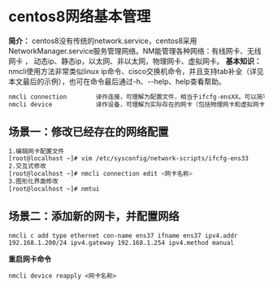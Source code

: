 # centos8网络基本管理
**简介：** centos8没有传统的network.service，centos8采用NetworkManager.service服务管理网络。NM能管理各种网络：有线网卡、无线网卡 ， 动态ip、静态ip，以太网、非以太网，物理网卡、虚拟网卡。
**基本知识：** nmcli使用方法非常类似linux ip命令、cisco交换机命令，并且支持tab补全（详见本文最后的示例），也可在命令最后通过-h、--help、help查看帮助。
```bash
nmcli connection		译作连接，可理解为配置文件，相当于ifcfg-ensXX。可以简写为nmcli c。
nmcli device			译作设备，可理解为实际存在的网卡（包括物理网卡和虚拟网卡）。
```
## 场景一：修改已经存在的网络配置
```bash
1.编辑网卡配置文件
[root@localhost ~]# vim /etc/sysconfig/network-scripts/ifcfg-ens33
2.交互式修改
[root@localhost ~]# nmcli connection edit <网卡名称>
3.图形化界面修改
[root@localhost ~]# nmtui
```
## 场景二：添加新的网卡，并配置网络
`nmcli c add type ethernet con-name ens37 ifname ens37 ipv4.addr 192.168.1.200/24 ipv4.gateway 192.168.1.254 ipv4.method manual
`  

**重启网卡命令**

`nmcli device reapply <网卡名称>`